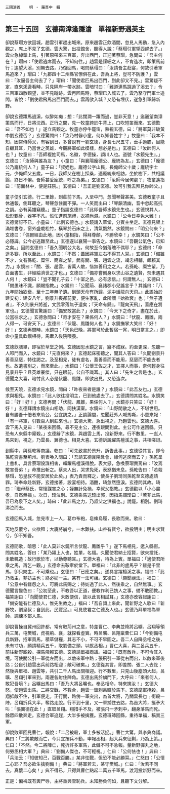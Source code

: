 

`三國演義`　　`明 ‧ 羅貫中　輯`

* * *

## 第三十五回　玄德南漳逢隱滄　單福新野遇英主

卻說蔡瑁方欲回城，趙雲引軍趕出城來。原來趙雲正飲酒間，忽見人馬動，急入內觀之，席上不見了玄德。雲大驚，出投館舍，聽得人說：「蔡瑁引軍望西趕去了。」雲火急綽鎗上馬，引著原帶來三百軍，奔出西門，正迎著蔡瑁，急問曰：「吾主何在？」瑁曰：「使君逃席而去，不知何往。」趙雲是謹細之人，不肯造次，即策馬前行；遙望大溪，別無去路，乃復回馬，喝問蔡瑁曰：「汝請吾主赴宴，何故引著軍馬追來？」瑁曰：「九郡四十二州縣官僚俱在此，吾為上將，豈可不防護？」雲曰：「汝逼吾主何去了？」瑁曰：「聞使君匹馬出西門，到此卻又不見。」雲驚疑不定，直來溪邊看時，只見隔岸一帶水跡。雲暗忖曰：「難道連馬跳過了溪去？」令三百軍四散觀望，並不見蹤跡。雲再回馬時，蔡瑁已入城去了。雲乃拏守門軍士追問，皆說：「劉使君飛馬出西門而去。」雲再欲入城？又恐有埋伏，遂急引軍歸新野。

卻說玄德躍馬過溪，似醉如痴；想：「此闊澗一躍而過，豈非天意！」迤邐望南漳策馬而行，日將沈西。正行之間，見一牧童跨於牛背上，口吹短笛而來。玄德歎曰：「吾不如也！」遂立馬觀之。牧童亦停牛罷笛，熟視玄德，曰：「將軍莫非破黃巾劉玄德否？」玄德驚問曰：「汝乃村僻小童，何以知吾姓字？」牧童曰：「我本不知，因常侍師父，有客到日，多曾說有一劉玄德，身長七尺五寸，垂手過膝，目能自顧其耳，乃當世之英雄，今觀將軍如此模樣，想必是也。」玄德曰：「汝師何人也？」牧童曰：「吾師複姓司馬，名徽，字德操，潁川人也。道號『水鏡先生』。」玄德曰：「汝師與誰為友？」小童曰：「與襄陽龐德公、龐統為友。」玄德曰：「龐德公乃龐統何人？」童子曰：「叔姪也。龐德公字山民，長俺師父十歲；龐統字士元，少俺師父五歲。一日，我師父在樹上採桑，適龐統來相訪，坐於樹下，共相議論，終日不倦。吾師甚愛龐統，呼之為弟。」玄德曰：「汝師今居何處？」牧童遙指曰：「前面林中，便是莊院。」玄德曰：「吾正是劉玄德。汝可引我去拜見你師父。」

童子便引玄德。行二里餘，到莊前下馬，入至中門，忽聞琴聲甚美。玄德教童子且休通報，側耳聽之，琴聲忽住而不彈。一人笑而出曰：「琴韻清幽，音中忽起高抗之調。必有英雄竊聽。」童子指謂玄德曰：「此即吾師水鏡先生也。」玄德視其人，松形鶴骨，器宇不凡。慌忙進前施禮，衣襟尚濕。水鏡曰：「公今日幸免大難！」玄德驚訝不已。小童曰：「此劉玄德也。」水鏡請入草堂，分賓主坐定。玄德見架上滿堆書卷，窗外盛栽松竹，橫琴於石床之上，清氣飄然。水鏡問曰：「明公何來？」玄德曰：「偶爾經由此地，因小童相指，得拜尊顏，不勝欣幸！」水鏡笑曰：「公不必隱諱。公今必逃難至此。」玄德遂以襄陽一事告之。水鏡曰：「吾觀公氣色，已知之矣。」因問玄德曰：「吾久聞明公大名，何故至今猶落魄不偶耶？」玄德曰：「命途多蹇，所以至此。」水鏡曰：「不然；蓋因將軍左右不得其人耳。」玄德曰：「備雖不才，文有孫乾、糜竺、簡雍之輩，武有關、張、趙雲之流，竭忠相輔，頗賴其力。」水鏡曰：「關、張、趙雲，皆萬人敵，惜無善用之之人。若孫乾、糜竺輩，乃白面書生，非經綸濟世之才也。」玄德曰：「備亦嘗側身以求山谷之遺賢，奈未遇其人何！」水鏡曰：「豈不聞孔子云：『十室之邑，必有忠信。』何謂無人。」玄德曰：「備愚昧不識，願賜指教。」水鏡曰：「公聞荊、襄諸郡小兒謠言乎？其謠曰：『八九年間始欲衰，至十三年無孑遺。到頭天命有所歸，泥中蟠龍向天飛。』此謠始於建安初：建安八年，劉景升喪卻前妻，便生家亂，此所謂『始欲衰』也；『無孑遺者』，不久則景升將逝，文武零落無孑遺矣；『天命有歸』，『龍向天飛』，蓋應在將軍也。」玄德聞言驚謝曰：「備安敢當此？」水鏡曰：「今天下之奇才，盡在於此，公當往求之。」玄德急問曰：「奇才安在？果係何人？」水鏡曰：「伏龍、鳳雛，兩人得一，可安天下。」玄德曰：「伏龍、鳳雛何人也？」水鏡撫掌大笑曰：「好！好！」玄德再問時，水鏡曰：「天色已晚，將軍可於此暫宿一宵，明日當言之。」即命小童具飲饌相待，馬牽入後院喂養。

玄德飲膳畢，即宿於草堂之側。玄德因思水鏡之言，寢不成寐。約至更深，忽聽一人叩門而入，水鏡曰：「元直何來？」玄德起床密聽之，聞其人答曰：「久聞劉景升善善惡惡，特往謁之。及至相見，徒有虛名，蓋善善而不能用，惡惡而不能去者也。故遺書別之，而來至此。」水鏡曰：「公懷王佐之才，宜擇人而事，奈何輕身往見景升乎？且英雄豪傑，只在眼前，公自不識耳。」其人曰：「先生之言是也。」玄德聞之大喜，暗忖此人必是伏龍、鳳雛，即欲出見，又恐造次。

候至天曉，玄德求見水鏡，問曰：「昨夜來者是誰？」水鏡曰：「此吾友也。」玄德求與相見。水鏡曰：「此人欲往投明主，已到他處去了。」玄德請問其姓名。水鏡笑曰：「好！好！」玄德再問：「伏龍、鳳雛，果係何人？」水鏡亦只笑曰：「好！好！」玄德拜請水鏡出山相助，同扶漢室。水鏡曰：「山野閒散之人，不堪世用。自有勝吾十倍者來助公，公宜訪之。」正談論間，忽聞莊外人喊馬嘶，小童來報：「有一將軍，引數百人到莊來也。」玄德大驚，急出視之，乃趙雲也。玄德大喜。雲下馬入見曰：「某夜來回縣，尋不見主公，連夜跟問到此。主公可作速回縣。只恐有人來縣中廝殺。」玄德辭了水鏡，與趙雲上馬，投新野來。行不數里，一彪人馬來到，視之，乃雲長、翼德也。相見大喜。玄德訴說躍馬檀溪之事，共相嗟訝。

到縣中，與孫乾等商議。乾曰：「可先致書於景升，訴告此事。」玄德從其言，即令孫乾齎書至荊州。劉表喚入問曰：「吾請玄德襄陽赴會，緣何逃席而去？」孫乾呈上書札，具言蔡瑁設謀相害，賴躍馬檀溪得脫。表大怒，急喚蔡瑁責罵曰：「汝焉敢害吾弟！」命推出斬之。蔡夫人出，哭求免死，表怒猶未息。孫乾告曰：「若殺蔡瑁，恐皇叔不能安居於此矣。」表乃責而釋之，使長子劉琦同孫乾至玄德處請罪。琦奉命赴新野，玄德接著，設宴相待。酒酣，琦忽然墮淚。玄德問其故。琦曰：「繼母蔡氏，常懷謀害之心；姪無計免禍，幸叔父指教。」玄德勸以「小心盡孝，自然無禍」。次日，琦泣別。玄德乘馬送琦出郭，因指馬謂琦曰：「若非此馬，吾已為泉下之人矣。」琦曰：「此非馬之力，乃叔父之洪福也。」說罷。相別。劉琦涕泣而去。

玄德回馬入城，忽見市上一人，葛巾布袍，皂絛烏履，長歌而來。歌曰：

天地反覆兮，火欲殂；大廈將崩兮，一木難扶。山谷有賢兮，欲投明主；明主求賢兮，卻不知吾。

玄德聞歌，暗思：「此人莫非水鏡所言伏龍、鳳雛乎？」遂下馬相見，邀入縣衙。問其姓名，答曰：「某乃潁上人也，姓單，名福。久聞使君納士招賢，欲來投託，未敢輒造；故行歌於市，以動尊聽耳。」玄德大喜，待為上賓。單福曰：「適使君所乘之馬，再乞一觀。」玄德命去鞍牽於堂下。單福曰：「此非的盧馬乎？雖是千里馬，卻只妨主，不可乘也。」玄德曰：「已應之矣。」遂具言躍檀溪之事。福曰：「此乃救主，非妨主也；終必妨一主。某有一法可禳。玄德曰：「願聞禳法。」福曰：「公意中有讎怨之人，可將此馬賜之；待妨過了此人，然後乘之，自然無事。」玄德聞言變色曰：「公初至此，不教吾以正道，便教作利己妨人之事，備不敢聞教。」福笑謝曰：「向聞使君仁德，未敢便信，故以此言相試耳。」玄德亦改容起謝曰：「備安能有仁德及人，惟先生教之。」福曰：「吾自潁上來此，聞新野之人歌曰『新野牧，劉皇叔；自到此，民豐足。』可見使君之仁德及人也。」玄德乃拜單福為軍師，調練本部人馬。

卻說曹操自冀州回許都，常有取荊州之意，特差曹仁、李典並降將呂曠、呂翔等領兵三萬，屯樊城，虎視荊、襄，就探看虛實。時呂曠、呂翔稟曹仁曰：「今劉備屯兵新野，招軍買馬，積草儲糧，其志不小，不可不早圖之。吾二人自降丞相之後，未有寸功，願請精兵五千，取劉備之頭，以獻丞相。」曹仁大喜，與二呂兵五千，前往新野廝殺。探馬飛報玄德。玄德請單福商議。福曰：「既有敵兵，不可令其入境。可使關公引一軍從左而出，以敵來軍中路；張飛引一軍從右而出，以敵來軍後路；公自引趙雲出兵前路相迎；敵可破矣。」玄德從其言，即差關、張二人去訖；然後與單福、趙雲等，共引二千人馬出關相迎。行不數里，只見山後塵頭大起，呂曠、呂翔引軍來到。兩邊各射住陣角。玄德出馬於旗門下，大呼曰：「來者何人，敢犯吾境？」呂曠出馬曰：「吾乃大將呂曠也。奉丞相命，特來擒汝！」玄德大怒，使趙雲出馬。二將交戰，不數合，趙雲一鎗刺呂曠於馬下。玄德麾軍掩殺，呂翔抵敵不住，引軍便走。正行間，路傍一軍突出，為首大將，乃關雲長也﹔衝殺一陣，呂翔折兵大半，奪路走脫。行不到十里，又一軍攔住去路，為首大將，挺矛大叫：「張翼德在此！」直取呂翔。翔措手不及，被張飛一矛刺中，翻身落馬而死。餘眾四散奔走。玄德合軍追趕，大半多被擒獲。玄德班師回縣，重待單福，稿賞三軍。

卻說敗軍回見曹仁，報說：「二呂被殺，軍士多被活捉。」曹仁大驚，與李典商議。典曰：「二將欺敵而亡，今只宜按兵不動，申報丞相，起大兵來征剿，乃為上策。」仁曰：「不然。今二將陣亡，死折許多軍馬，此讎不可不急報。量新野彈丸之地，何勞丞相大軍？」典曰：「劉備人傑也，不可輕視。」仁曰：「公何怯也！」典曰：「兵法云：『知彼知己，百戰百勝。』某非怯戰，但恐不能必勝耳。」仁怒曰：「公懷二心耶？吾必欲生擒劉備！」典曰：「將軍若去，某守樊城。」仁曰：「汝若不同去，真懷二心矣！」典不得已，只得與曹仁點起二萬五千軍馬，渡河投新野而來。

正是：偏裨既有輿尸辱，主將重興雪恥兵。未知勝負何如，且聽下文分解。

* * *


